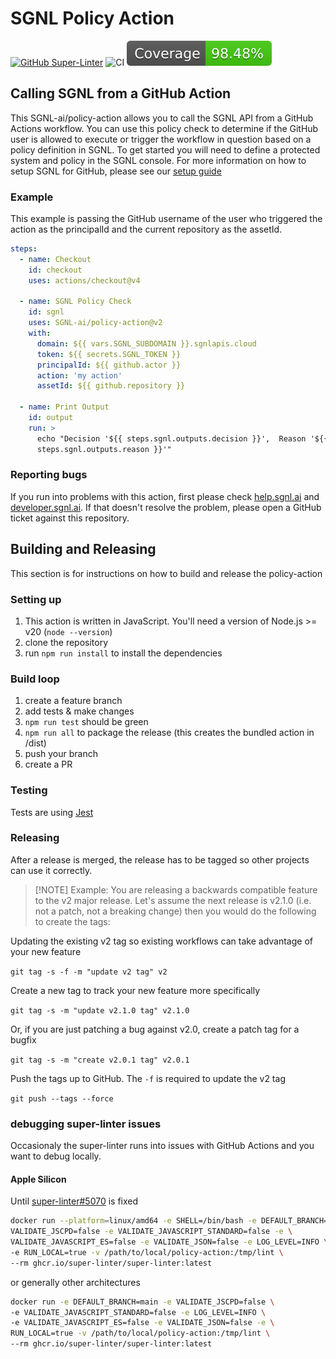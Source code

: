 # SGNL Policy Action

[![GitHub Super-Linter](https://github.com/actions/javascript-action/actions/workflows/linter.yml/badge.svg)](https://github.com/super-linter/super-linter)
![CI](https://github.com/actions/javascript-action/actions/workflows/ci.yml/badge.svg)
![Code Coverage](badges/coverage.svg)

## Calling SGNL from a GitHub Action

This SGNL-ai/policy-action allows you to call the SGNL API from a GitHub Actions
workflow. You can use this policy check to determine if the GitHub user is
allowed to execute or trigger the workflow in question based on a policy
definition in SGNL. To get started you will need to define a protected system
and policy in the SGNL console. For more information on how to setup SGNL for
GitHub, please see our
[setup guide](https://help.sgnl.ai/articles/protected-systems/protected-system-github/)

### Example

This example is passing the GitHub username of the user who triggered the action
as the principalId and the current repository as the assetId.

```yaml
steps:
  - name: Checkout
    id: checkout
    uses: actions/checkout@v4

  - name: SGNL Policy Check
    id: sgnl
    uses: SGNL-ai/policy-action@v2
    with:
      domain: ${{ vars.SGNL_SUBDOMAIN }}.sgnlapis.cloud
      token: ${{ secrets.SGNL_TOKEN }}
      principalId: ${{ github.actor }}
      action: 'my action'
      assetId: ${{ github.repository }}

  - name: Print Output
    id: output
    run: >
      echo "Decision '${{ steps.sgnl.outputs.decision }}',  Reason '${{
      steps.sgnl.outputs.reason }}'"
```

### Reporting bugs

If you run into problems with this action, first please check
[help.sgnl.ai](https://help.sgnl.ai) and
[developer.sgnl.ai](https://developer.sgnl.ai). If that doesn't resolve the
problem, please open a GitHub ticket against this repository.

## Building and Releasing

This section is for instructions on how to build and release the policy-action

### Setting up

1. This action is written in JavaScript. You'll need a version of Node.js >= v20
   (`node --version`)
1. clone the repository
1. run `npm run install` to install the dependencies

### Build loop

1. create a feature branch
1. add tests & make changes
1. `npm run test` should be green
1. `npm run all` to package the release (this creates the bundled action in
   /dist)
1. push your branch
1. create a PR

### Testing

Tests are using [Jest](https://jestjs.io/)

### Releasing

After a release is merged, the release has to be tagged so other projects can
use it correctly.

> [!NOTE] Example: You are releasing a backwards compatible feature to the v2
> major release. Let's assume the next release is v2.1.0 (i.e. not a patch, not
> a breaking change) then you would do the following to create the tags:

Updating the existing v2 tag so existing workflows can take advantage of your
new feature

`git tag -s -f -m "update v2 tag" v2`

Create a new tag to track your new feature more specifically

`git tag -s -m "update v2.1.0 tag" v2.1.0`

Or, if you are just patching a bug against v2.0, create a patch tag for a bugfix

`git tag -s -m "create v2.0.1 tag" v2.0.1`

Push the tags up to GitHub. The `-f` is required to update the v2 tag

`git push --tags --force`

### debugging super-linter issues

Occasionaly the super-linter runs into issues with GitHub Actions and you want
to debug locally.

#### Apple Silicon

Until
[super-linter#5070](https://github.com/super-linter/super-linter/issues/5070) is
fixed

```bash
docker run --platform=linux/amd64 -e SHELL=/bin/bash -e DEFAULT_BRANCH=main -e \
VALIDATE_JSCPD=false -e VALIDATE_JAVASCRIPT_STANDARD=false -e \
VALIDATE_JAVASCRIPT_ES=false -e VALIDATE_JSON=false -e LOG_LEVEL=INFO \
-e RUN_LOCAL=true -v /path/to/local/policy-action:/tmp/lint \
--rm ghcr.io/super-linter/super-linter:latest
```

or generally other architectures

```bash
docker run -e DEFAULT_BRANCH=main -e VALIDATE_JSCPD=false \
-e VALIDATE_JAVASCRIPT_STANDARD=false -e LOG_LEVEL=INFO \
-e VALIDATE_JAVASCRIPT_ES=false -e VALIDATE_JSON=false -e \
RUN_LOCAL=true -v /path/to/local/policy-action:/tmp/lint \
--rm ghcr.io/super-linter/super-linter:latest
```

